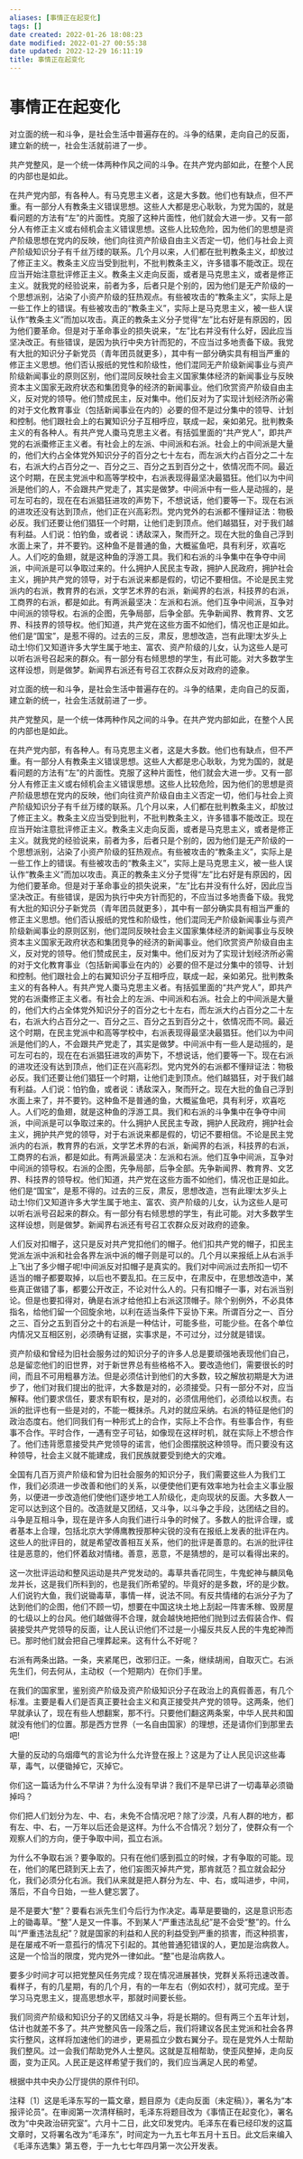 ```yaml
---
aliases: [事情正在起变化]
tags: []
date created: 2022-01-26 18:08:23
date modified: 2022-01-27 00:55:38
date updated: 2022-12-29 16:11:19
title: 事情正在起变化
---
```


# 事情正在起变化

对立面的统一和斗争，是社会生活中普遍存在的。斗争的结果，走向自己的反面，建立新的统一，社会生活就前进了一步。

共产党整风，是一个统一体两种作风之间的斗争。在共产党内部如此，在整个人民的内部也是如此。

在共产党内部，有各种人。有马克思主义者，这是大多数。他们也有缺点，但不严重。有一部分人有教条主义错误思想。这些人大都是忠心耿耿，为党为国的，就是看问题的方法有“左”的片面性。克服了这种片面性，他们就会大进一步。又有一部分人有修正主义或右倾机会主义错误思想。这些人比较危险，因为他们的思想是资产阶级思想在党内的反映，他们向往资产阶级自由主义否定一切，他们与社会上资产阶级知识分子有千丝万缕的联系。几个月以来，人们都在批判教条主义，却放过了修正主义。教条主义应当受到批判，不批判教条主义，许多错事不能改正。现在应当开始注意批评修正主义。教条主义走向反面，或者是马克思主义，或者是修正主义。就我党的经验说来，前者为多，后者只是个别的，因为他们是无产阶级的一个思想派别，沾染了小资产阶级的狂热观点。有些被攻击的“教条主义”，实际上是一些工作上的错误。有些被攻击的“教条主义”，实际上是马克思主义，被一些人误认作“教条主义”而加以攻击。真正的教条主义分子觉得“左”比右好是有原因的，因为他们要革命。但是对于革命事业的损失说来，“左”比右并没有什么好，因此应当坚决改正。有些错误，是因为执行中央方针而犯的，不应当过多地责备下级。我党有大批的知识分子新党员（青年团员就更多），其中有一部分确实具有相当严重的修正主义思想。他们否认报纸的党性和阶级性，他们混同无产阶级新闻事业与资产阶级新闻事业的原则区别，他们混同反映社会主义国家集体经济的新闻事业与反映资本主义国家无政府状态和集团竞争的经济的新闻事业。他们欣赏资产阶级自由主义，反对党的领导。他们赞成民主，反对集中。他们反对为了实现计划经济所必需的对于文化教育事业（包括新闻事业在内的）必要的但不是过分集中的领导、计划和控制。他们跟社会上的右翼知识分子互相呼应，联成一起，亲如弟兄。批判教条主义的有各种人。有共产党人棗马克思主义者。有括弧里面的“共产党人”，即共产党的右派棗修正主义者。有社会上的左派、中间派和右派。社会上的中间派是大量的，他们大约占全体党外知识分子的百分之七十左右，而左派大约占百分之二十左右，右派大约占百分之一、百分之三、百分之五到百分之十，依情况而不同。最近这个时期，在民主党派中和高等学校中，右派表现得最坚决最猖狂。他们以为中间派是他们的人，不会跟共产党走了，其实是做梦。中间派中有一些人是动摇的，是可左可右的，现在在右派猖狂进攻的声势下，不想说话，他们要等一下。现在右派的进攻还没有达到顶点，他们正在兴高彩烈。党内党外的右派都不懂辩证法：物极必反。我们还要让他们猖狂一个时期，让他们走到顶点。他们越猖狂，对于我们越有利益。人们说：怕钓鱼，或者说：诱敌深入，聚而歼之。现在大批的鱼自己浮到水面上来了，并不要钓。这种鱼不是普通的鱼，大概鲨鱼吧，具有利牙，欢喜吃人。人们吃的鱼翅，就是这种鱼的浮游工具。我们和右派的斗争集中在争夺中间派，中间派是可以争取过来的。什么拥护人民民主专政，拥护人民政府，拥护社会主义，拥护共产党的领导，对于右派说来都是假的，切记不要相信。不论是民主党派内的右派，教育界的右派，文学艺术界的右派，新闻界的右派，科技界的右派，工商界的右派，都是如此。有两派最坚决：左派和右派。他们互争中间派，互争对中间派的领导权。右派的企图，先争局部，后争全部。先争新闻界、教育界、文艺界、科技界的领导权。他们知道，共产党在这些方面不如他们，情况也正是如此。他们是“国宝”，是惹不得的。过去的三反，肃反，思想改造，岂有此理!太岁头上动土!你们又知道许多大学生属于地主、富农、资产阶级的儿女，认为这些人是可以听右派号召起来的群众。有一部分有右倾思想的学生，有此可能。对大多数学生这样设想，则是做梦。新闻界右派还有号召工农群众反对政府的迹象。

对立面的统一和斗争，是社会生活中普遍存在的。斗争的结果，走向自己的反面，建立新的统一，社会生活就前进了一步。

共产党整风，是一个统一体两种作风之间的斗争。在共产党内部如此，在整个人民的内部也是如此。

在共产党内部，有各种人。有马克思主义者，这是大多数。他们也有缺点，但不严重。有一部分人有教条主义错误思想。这些人大都是忠心耿耿，为党为国的，就是看问题的方法有“左”的片面性。克服了这种片面性，他们就会大进一步。又有一部分人有修正主义或右倾机会主义错误思想。这些人比较危险，因为他们的思想是资产阶级思想在党内的反映，他们向往资产阶级自由主义否定一切，他们与社会上资产阶级知识分子有千丝万缕的联系。几个月以来，人们都在批判教条主义，却放过了修正主义。教条主义应当受到批判，不批判教条主义，许多错事不能改正。现在应当开始注意批评修正主义。教条主义走向反面，或者是马克思主义，或者是修正主义。就我党的经验说来，前者为多，后者只是个别的，因为他们是无产阶级的一个思想派别，沾染了小资产阶级的狂热观点。有些被攻击的“教条主义”，实际上是一些工作上的错误。有些被攻击的“教条主义”，实际上是马克思主义，被一些人误认作“教条主义”而加以攻击。真正的教条主义分子觉得“左”比右好是有原因的，因为他们要革命。但是对于革命事业的损失说来，“左”比右并没有什么好，因此应当坚决改正。有些错误，是因为执行中央方针而犯的，不应当过多地责备下级。我党有大批的知识分子新党员（青年团员就更多），其中有一部分确实具有相当严重的修正主义思想。他们否认报纸的党性和阶级性，他们混同无产阶级新闻事业与资产阶级新闻事业的原则区别，他们混同反映社会主义国家集体经济的新闻事业与反映资本主义国家无政府状态和集团竞争的经济的新闻事业。他们欣赏资产阶级自由主义，反对党的领导。他们赞成民主，反对集中。他们反对为了实现计划经济所必需的对于文化教育事业（包括新闻事业在内的）必要的但不是过分集中的领导、计划和控制。他们跟社会上的右翼知识分子互相呼应，联成一起，亲如弟兄。批判教条主义的有各种人。有共产党人棗马克思主义者。有括弧里面的“共产党人”，即共产党的右派棗修正主义者。有社会上的左派、中间派和右派。社会上的中间派是大量的，他们大约占全体党外知识分子的百分之七十左右，而左派大约占百分之二十左右，右派大约占百分之一、百分之三、百分之五到百分之十，依情况而不同。最近这个时期，在民主党派中和高等学校中，右派表现得最坚决最猖狂。他们以为中间派是他们的人，不会跟共产党走了，其实是做梦。中间派中有一些人是动摇的，是可左可右的，现在在右派猖狂进攻的声势下，不想说话，他们要等一下。现在右派的进攻还没有达到顶点，他们正在兴高彩烈。党内党外的右派都不懂辩证法：物极必反。我们还要让他们猖狂一个时期，让他们走到顶点。他们越猖狂，对于我们越有利益。人们说：怕钓鱼，或者说：诱敌深入，聚而歼之。现在大批的鱼自己浮到水面上来了，并不要钓。这种鱼不是普通的鱼，大概鲨鱼吧，具有利牙，欢喜吃人。人们吃的鱼翅，就是这种鱼的浮游工具。我们和右派的斗争集中在争夺中间派，中间派是可以争取过来的。什么拥护人民民主专政，拥护人民政府，拥护社会主义，拥护共产党的领导，对于右派说来都是假的，切记不要相信。不论是民主党派内的右派，教育界的右派，文学艺术界的右派，新闻界的右派，科技界的右派，工商界的右派，都是如此。有两派最坚决：左派和右派。他们互争中间派，互争对中间派的领导权。右派的企图，先争局部，后争全部。先争新闻界、教育界、文艺界、科技界的领导权。他们知道，共产党在这些方面不如他们，情况也正是如此。他们是“国宝”，是惹不得的。过去的三反，肃反，思想改造，岂有此理!太岁头上动土!你们又知道许多大学生属于地主、富农、资产阶级的儿女，认为这些人是可以听右派号召起来的群众。有一部分有右倾思想的学生，有此可能。对大多数学生这样设想，则是做梦。新闻界右派还有号召工农群众反对政府的迹象。

人们反对扣帽子，这只是反对共产党扣他们的帽子。他们扣共产党的帽子，扣民主党派左派中派和社会各界左派中派的帽子则是可以的。几个月以来报纸上从右派手上飞出了多少帽子呢!中间派反对扣帽子是真实的。我们对中间派过去所扣一切不适当的帽子都要取掉，以后也不要乱扣。在三反中，在肃反中，在思想改造中，某些真正做错了事，都要公开改正，不论对什么人的。只有扣帽子一事，对右派当别论。但是也要扣得对，确是右派才给他扣上右派这顶帽子。除个别例外，不必具体指名，给他们留一个回旋余地，以利在适当条件下妥协下来。所谓百分之一、百分之三、百分之五到百分之十的右派是一种估计，可能多些，可能少些。在各个单位内情况又互相区别，必须确有证据，实事求是，不可过分，过分就是错误。

资产阶级和曾经为旧社会服务过的知识分子的许多人总是要顽强地表现他们自己，总是留恋他们的旧世界，对于新世界总有些格格不入。要改造他们，需要很长的时间，而且不可用粗暴方法。但是必须估计到他们的大多数，较之解放初期是大为进步了，他们对我们提出的批评，大多数是对的，必须接受。只有一部分不对，应当解释。他们要求信任，要求有职有权，是对的，必须信用他们，必须给以权责。右派的批评也有一些是对的，不能一概抹杀。凡对的就应采纳。右派的特征是他们的政治态度右。他们同我们有一种形式上的合作，实际上不合作。有些事合作，有些事不合作。平时合作，一遇有空子可钻，如像现在这样时机，就在实际上不想合作了。他们违背愿意接受共产党领导的诺言，他们企图摆脱这种领导。而只要没有这种领导，社会主义就不能建成，我们民族就要受到绝大的灾难。

全国有几百万资产阶级和曾为旧社会服务的知识分子，我们需要这些人为我们工作，我们必须进一步改善和他们的关系，以便使他们更有效率地为社会主义事业服务，以便进一步改造他们使他们逐步地工人阶级化，走向现状的反面。大多数人一定可以达到这个目的。改造就是又团结，又斗争，以斗争之手段，达团结之目的。斗争是互相斗争，现在是许多人向我们进行斗争的时候了。多数人的批评合理，或者基本上合理，包括北京大学傅鹰教授那种尖锐的没有在报纸上发表的批评在内。这些人的批评目的，就是希望改善相互关系，他们的批评是善意的。右派的批评往往是恶意的，他们怀着敌对情绪。善意，恶意，不是猜想的，是可以看得出来的。

这一次批评运动和整风运动是共产党发动的。毒草共香花同生，牛鬼蛇神与麟凤龟龙并长，这是我们所料到的，也是我们所希望的。毕竟好的是多数，坏的是少数。人们说钓大鱼，我们说锄毒草，事情一样，说法不同。有反共情绪的右派分子为了达到他们的企图，他们不顾一切，想要在中国这块土地上刮起一阵害禾稼、毁房屋的七级以上的台风。他们越做得不合理，就会越快地把他们抛到过去假装合作、假装接受共产党领导的反面，让人民认识他们不过是一小撮反共反人民的牛鬼蛇神而已。那时他们就会把自己埋葬起来。这有什么不好呢？

右派有两条出路。一条，夹紧尾巴，改邪归正。一条，继续胡闹，自取灭亡。右派先生们，何去何从，主动权（一个短期内）在你们手里。

在我们的国家里，鉴别资产阶级及资产阶级知识分子在政治上的真假善恶，有几个标准。主要是看人们是否真正要社会主义和真正接受共产党的领导。这两条，他们早就承认了，现在有些人想翻案，那不行。只要他们翻这两条案，中华人民共和国就没有他们的位置。那是西方世界（一名自由国家）的理想，还是请你们到那里去吧!

大量的反动的乌烟瘴气的言论为什么允许登在报上？这是为了让人民见识这些毒草，毒气，以便锄掉它，灭掉它。

你们这一篇话为什么不早讲？为什么没有早讲？我们不是早已讲了一切毒草必须锄掉吗？

你们把人们划分为左、中、右，未免不合情况吧？除了沙漠，凡有人群的地方，都有左、中、右，一万年以后还会是这样。为什么不合情况？划分了，使群众有一个观察人们的方向，便于争取中间，孤立右派。

为什么不争取右派？要争取的。只有在他们感到孤立的时候，才有争取的可能。现在，他们的尾巴跷到天上去了，他们妄图灭掉共产党，那肯就范？孤立就会起分化，我们必须分化右派。我们从来就是把人群分为左、中、右，或叫进步，中间，落后，不自今日始，一些人健忘罢了。

是不是要大“整”？要看右派先生们今后行为作决定。毒草是要锄的，这是意识形态上的锄毒草。“整”人是又一件事。不到某人“严重违法乱纪”是不会受“整”的。什么叫“严重违法乱纪”？就是国家的利益和人民的利益受到严重的损害，而这种损害，是在屡戒不听一意孤行的情况下引起的。其他普通犯错误的人，更加是治病救人。这是一个恰当的限度，党内党外一律如此。“整”也是治病救人。

要多少时间才可以把党整风任务完成？现在情况进展甚快，党群关系将迅速改善。看样子，有的几星期，有的几个月，有的一年左右（例如农村），就可完成。至于学习马克思主义，提高思想水平，那就时间要长些。

我们同资产阶级和知识分子的又团结又斗争，将是长期的。但有两三个五年计划，估计也就差不多了。共产党整风告一段落之后，我们将建议各民主党派和社会各界实行整风，这样将加速他们的进步，更易孤立少数右翼分子。现在是党外人士帮助我们整风。过一会我们帮助党外人士整风。这就是互相帮助，使歪风整掉，走向反面，变为正风。人民正是这样希望于我们的，我们应当满足人民的希望。

根据中共中央办公厅提供的原件刊印。

注释〔1〕这是毛泽东写的一篇文章，题目原为《走向反面（未定稿）》，署名为“本报评论员”。在审阅第一次清样稿时，毛泽东将题目改为《事情正在起变化》，署名改为“中央政治研究室”。六月十二日，此文印发党内。毛泽东在看已经印发的这篇文章时，又将署名改为“毛泽东”，时间定为一九五七年五月十五日。此文后来编入《毛泽东选集》第五卷，于一九七七年四月第一次公开发表。
